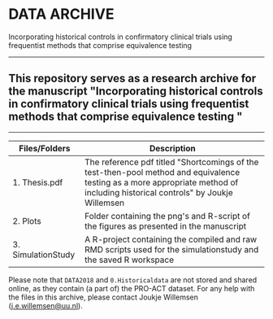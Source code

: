 DATA ARCHIVE
===

Incorporating historical controls in confirmatory clinical trials using frequentist methods that comprise equivalence testing

---
This repository serves as a research archive for the manuscript "Incorporating historical controls in confirmatory clinical trials using frequentist methods that comprise equivalence testing
"
---
---
| Files/Folders              | Description   |
| -----------------          | ------------- |
|1. Thesis.pdf               |The reference pdf titled "Shortcomings of the test-then-pool method and equivalence testing as a more appropriate method of including historical controls" by Joukje Willemsen|
|2. Plots                    |Folder containing the png's and R-script of the figures as presented in the manuscript|
|3. SimulationStudy	     |A R-project containing the compiled and raw RMD scripts used for the simulationstudy and the saved R workspace

Please note that `DATA2018` and `0.Historicaldata` are not stored and shared online, as they contain (a part of) the PRO-ACT dataset.
For any help with the files in this archive, please contact Joukje Willemsen (j.e.willemsen@uu.nl). 
